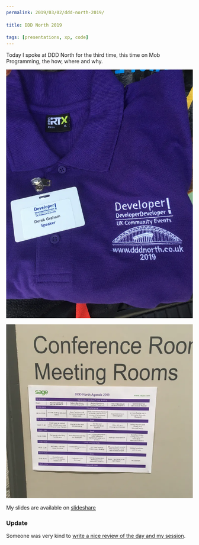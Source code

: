 ```yaml
---
permalink: 2019/03/02/ddd-north-2019/

title: DDD North 2019

tags: [presentations, xp, code]
---
```


Today I spoke at DDD North for the third time, this time on Mob Programming, the how, where and why.

![sign](/img/posts/ddd-north-day-2019/shirt.webp)

![agenda](/img/posts/ddd-north-day-2019/agenda.webp)

My slides are available on <a href="https://www.slideshare.net/deejaygraham/married-to-the-mob-programming-134117887">slideshare</a>

### Update

Someone was very kind to [write a nice review of the day and my session](https://mainlywebstuff.wordpress.com/2019/03/02/dddnorth-2019/).
